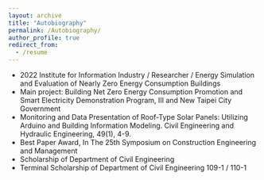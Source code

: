 ```yaml
---
layout: archive
title: "Autobiography"
permalink: /Autobiography/
author_profile: true
redirect_from:
  - /resume
---
```


*	2022 Institute for Information Industry / Researcher / Energy Simulation and Evaluation of Nearly Zero Energy Consumption Buildings
*	Main project: Building Net Zero Energy Consumption Promotion and Smart Electricity Demonstration Program, III and New Taipei City Government
*	Monitoring and Data Presentation of Roof-Type Solar Panels: Utilizing Arduino and Building Information Modeling. Civil Engineering and Hydraulic Engineering, 49(1), 4-9.
*	Best Paper Award, In The 25th Symposium on Construction Engineering and Management
*	Scholarship of Department of Civil Engineering
*	Terminal Scholarship of Department of Civil Engineering 109-1 / 110-1
